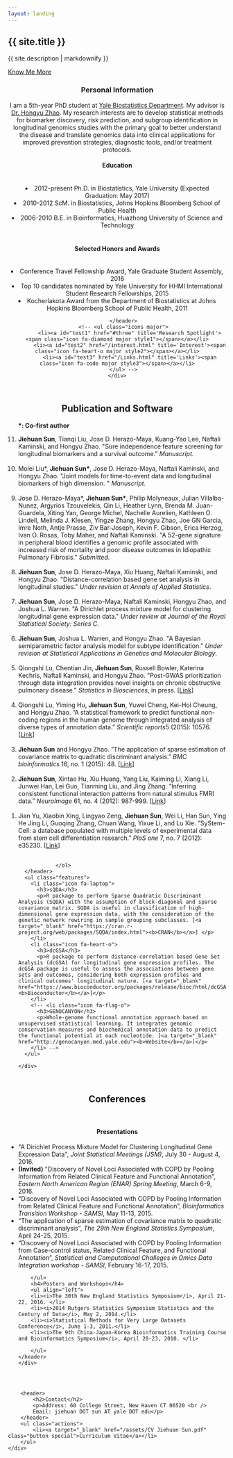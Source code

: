 ```yaml
---
layout: landing
---
```




<!-- Banner -->
<section id="banner">
	<div class="inner">
		<h2>{{ site.title }}</h2>
		<p>{{ site.description | markdownify }}</p>
	</div>
	<a href="#one" class="more scrolly">Know Me More</a>
</section>

<!-- One -->
<section id="one" class="wrapper style2 special">
	<div class="inner">
		<header class="major">
			<h3>Personal Information</h3>
			<p>I am a 5th-year PhD student at <a href="https://publichealth.yale.edu/biostat/">Yale Biostatistics Department</a>.
			My advisor is <a href="http://zhaocenter.org">Dr. Hongyu Zhao</a>.
			My research interests are to develop statistical methods for biomarker discovery, risk prediction, and subgroup identification in longitudinal genomics studies with the primary goal to better understand the disease and translate genomics data into clinical applications for improved prevention strategies, diagnostic tools, and/or treatment protocols. </p>
			<h4>Education</h4>
			<br />
			<li> 2012-present Ph.D. in Biostatistics, Yale University (Expected Graduation: May 2017) <br /></li>
			<li> 2010-2012 ScM. in Biostatistics, Johns Hopkins Bloomberg School of Public Health  <br /></li>
			<li> 2006-2010 B.E. in Bioinformatics, Huazhong University of Science and Technology <br /></li>
            <br />
			<h4>Selected Honors and Awards</h4>
			<br />
			<li> Conference Travel Fellowship Award, Yale Graduate Student Assembly, 2016 <br /></li>
			<li> Top 10 candidates nominated by Yale University for HHMI International Student Research Fellowships, 2015 <br /></li>
			<li> Kocherlakota Award from the Department of Biostatistics at Johns Hopkins Bloomberg School of Public Health, 2011 <br /></li>

		</header>
		<!-- <ul class="icons major">
			<li><a id="test1" href="#three" title='Research Spotlight'><span class="icon fa-diamond major style1"></span></a></li>
			<li><a id="test2" href="/interest.html" title='Interest'><span class="icon fa-heart-o major style2"></span></a></li>
			<li><a id="test3" href="/Links.html" title='Links'><span class="icon fa-code major style3"></span></a></li>
		</ul> -->
	</div>
</section>



<!-- Two -->
<!-- <section id="twoplus" class="wrapper style2 special">
	<div class="inner">
		<header class="major">
			<h2 align="center"><i>Resesarch Spotlight</i></h2>
			<p> </p>
		</header>
	</div>
</section>

  <section id="two" class="wrapper alt style2">
    <section class="spotlight">
      <div class="image"><img src="images/pic01.jpg" alt="" /></div>
      <div class="content">
        <h2>Classification of high-dimensional gene expression data</h2>
        <p>By assuming the covariance matrix to be block-diagonal and sparse, Sparse Quadratic Discriminant Analysis (SQDA) considers the genetic network rewiring sample classification of high-dimensional gene expression profiles. <br /><br /><i>The left figure decribes the general workflow of SQDA based on a toy example of classifications of tumor and normal samples.</i></p>
      </div>
    </section>
    <section class="spotlight">
      <div class="image"><img src="images/pic02.jpg" alt="" /></div>
      <div class="content">
        <h2>Gene set analysis on longitudinal expression profiles</h2>
        <p>Distance-correlation based Gene Set Analysis (dcGSA) is proposed to assess the associations between gene sets and outcomes with the consideration of both expression profiles and clinical outcomes' longitudinal nature. <br /><br /><i>The right figure shows the ROC curves comparing four gene set analysis methods under different simulation scenarios.</i></p>
      </div>
    </section>
    <section class="spotlight">
      <div class="image"><img src="images/pic03.jpg" alt="" /></div>
      <div class="content">
        <h2>Subtype Identification on longitudinal expression profiles</h2>
        <p>By modeling the expression trajectory over time in a linear mixed-effects framework and clustering based on the regression coefficients, BClustLonG accounts for the gene-gene correlation and tackles the high dimensionality challenge in a unique and innovative way. <br /><br /><i>The left table demonstrates the performance of BClustLonG under different simulation scenarios. </i></p>
      </div>
    </section>
  </section> -->

<!-- Three -->
  <section id="three" class="wrapper style2 special">
    <div class="inner">
      <header class="major">
        <h2>Publication and Software</h2>
        <ol align="left" reversed="true">

<p><strong>*: Co-first author</strong></p>

<li> <strong>Jiehuan Sun</strong>, Tianqi Liu, Jose D. Herazo-Maya, Kuang-Yao Lee, Naftali Kaminski, and Hongyu Zhao. "Sure independence feature screening for longitudinal biomarkers and a survival outcome." <i>Manuscript</i>. <br /><br /></li>
<li> Molei Liu*, <strong>Jiehuan Sun*</strong>, Jose D. Herazo-Maya, Naftali Kaminski, and Hongyu Zhao. "Joint models
for time-to-event data and longitudinal biomarkers of high dimension. " <i>Manuscript</i>.  <br /><br /></li>
<li> Jose D. Herazo-Maya*, <strong>Jiehuan Sun*</strong>, Philip Molyneaux, Julian Villalba-Nunez, Argyrios Tzouvelekis, Qin Li, Heather Lynn, Brenda M. Juan-Guardela, Xiting Yan, George Michel, Nachelle Aurelien, Kathleen O. Lindell, Melinda J. Klesen, Yingze Zhang, Hongyu Zhao, Joe GN Garcia, Imre Noth, Antje Prasse, Ziv Bar-Joseph, Kevin F. Gibson, Erica Herzog, Ivan O. Rosas, Toby Maher, and Naftali Kaminski. "A 52-gene signature in peripheral blood identifies a genomic profile associated with increased risk of mortality and poor disease outcomes in Idiopathic Pulmonary Fibrosis." <i>Submitted</i>.  <br /><br /></li>
<li> <strong>Jiehuan Sun</strong>, Jose D. Herazo-Maya, Xiu Huang, Naftali Kaminski, and Hongyu Zhao. "Distance-correlation based gene set analysis in longitudinal studies." <i>Under revision at Annals of Applied Statistics</i>.  <br /><br /></li>
<li> <strong>Jiehuan Sun</strong>, Jose D. Herazo-Maya, Naftali Kaminski, Hongyu Zhao, and Joshua L. Warren. "A Dirichlet process mixture model for clustering longitudinal gene expression data." <i>Under review at Journal of the
Royal Statistical Society: Series C</i>.  <br /><br /></li>
<li> <strong>Jiehuan Sun</strong>, Joshua L. Warren, and Hongyu Zhao. "A Bayesian semiparametric factor analysis model for subtype identification." <i>Under revision at Statistical Applications in Genetics and Molecular Biology</i>.  <br /><br /></li>
<li> Qiongshi Lu, Chentian Jin, <strong>Jiehuan Sun</strong>, Russell Bowler, Katerina Kechris, Naftali Kaminski, and Hongyu Zhao. "Post-GWAS prioritization through data integration provides novel insights on chronic obstructive pulmonary disease." <i>Statistics in Biosciences</i>, in press. [<a target="_blank" href="http://link.springer.com/article/10.1007/s12561-016-9151-2">Link</a>]<br /><br /></li>
<li> Qiongshi Lu, Yiming Hu, <strong>Jiehuan Sun</strong>, Yuwei Cheng, Kei-Hoi Cheung, and Hongyu Zhao. ”A statistical framework to predict functional non-coding regions in the human genome through integrated analysis of diverse types of annotation data.” <i>Scientific reports</i>5 (2015): 10576. [<a target="_blank" href="http://www.nature.com/articles/srep10576">Link</a>] <br /><br /></li>
<li> <strong>Jiehuan Sun</strong> and Hongyu Zhao. ”The application of sparse estimation of covariance matrix to quadratic discriminant analysis.” <i>BMC bioinformatics</i> 16, no. 1 (2015): 48. [<a target="_blank" href="http://bmcbioinformatics.biomedcentral.com/articles/10.1186/s12859-014-0443-6">Link</a>]<br /><br /></li>
<li> <strong>Jiehuan Sun</strong>, Xintao Hu, Xiu Huang, Yang Liu, Kaiming Li, Xiang Li, Junwei Han, Lei Guo, Tianming Liu, and Jing Zhang. ”Inferring consistent functional interaction patterns from natural stimulus FMRI data.” <i>NeuroImage</i> 61, no. 4 (2012): 987-999. [<a target="_blank" href="http://www.sciencedirect.com/science/article/pii/S1053811912002868">Link</a>]<br /><br /></li>
<li> Jian Yu, Xiaobin Xing, Lingyao Zeng, <strong>Jiehuan Sun</strong>, Wei Li, Han Sun, Ying He Jing Li, Guoqing Zhang, Chuan Wang, Yixue Li, and Lu Xie. ”SyStem-Cell: a database populated with multiple levels of experimental data from stem cell differentiation research.” <i>PloS one</i> 7, no. 7 (2012): e35230. [<a target="_blank" href="http://journals.plos.org/plosone/article?id=10.1371/journal.pone.0035230">Link</a>]<br /><br /></li>


				</ol>
      </header>
      <ul class="features">
        <li class="icon fa-laptop">
          <h3>sQDA</h3>
          <p>R package to perform Sparse Quadratic Discriminant Analysis (SQDA) with the assumption of block-diagonal and sparse covariance matrix. SQDA is useful in classification of high-dimensional gene expression data, with the consideration of the genetic network rewiring in sample grouping subclasses. [<a target="_blank" href="https://cran.r-project.org/web/packages/SQDA/index.html"><b>CRAN</b></a>] </p>
        </li>
        <li class="icon fa-heart-o">
          <h3>dcGSA</h3>
          <p>R package to perform distance-correlation based Gene Set Analysis (dcGSA) for longitudinal gene expression profiles. The dcGSA package is useful to assess the associations between gene sets and outcomes, considering both expression profiles and clinical outcomes' longitudinal nature. [<a target="_blank" href="https://www.bioconductor.org/packages/release/bioc/html/dcGSA.html"><b>Bioconductor</b></a>]</p>
        </li>
        <!-- <li class="icon fa-flag-o">
          <h3>GENOCANYON</h3>
          <p>Whole-genome functional annotation approach based on unsupervised statistical learning. It integrates genomic conservation measures and biochemical annotation data to predict the functional potential at each nucleotide. [<a target="_blank" href="http://genocanyon.med.yale.edu"><b>Website</b></a>]</p>
        </li> -->
      </ul>

    </div>
  </section>


<section id="four" class="wrapper style2 special">
  <div class="inner">
	<header class="major">
		<h2>Conferences</h2>
		<br />
		<h4>Presentations</h4>
		<ul align="left">
         <li> "A Dirichlet Process Mixture Model for Clustering Longitudinal Gene Expression Data", <i>Joint Statistical Meetings (JSM)</i>, July 30 - August 4, 2016. </li>
		<li> <strong>(Invited)</strong> "Discovery of Novel Loci Associated with COPD by Pooling Information from Related Clinical Feature and Functional Annotation", <i>Eastern North American Region (ENAR) Spring Meeting</i>, March 6-9, 2016. </li>
		<li>“Discovery of Novel Loci Associated with COPD by Pooling Information from Related Clinical Feature and Functional Annotation”, <i>Bioinformatics Transition Workshop - SAMSI</i>, May 11-13, 2015.</li>
		<li>“The application of sparse estimation of covariance matrix to quadratic discriminant analysis”, <i>The 29th New England Statistics Symposium</i>, April 24-25, 2015.</li>
        <li>“Discovery of Novel Loci Associated with COPD by Pooling Information from Case-control status, Related Clinical Feature, and Functional Annotation”, <i>Statistical and Computational Challeges in Omics Data Integration workshop - SAMSI</i>, February 16-17, 2015.</li>

		</ul>
		<h4>Posters and Workshops</h4>
		<ul align="left">
		<li><i>The 30th New England Statistics Symposium</i>, April 21-22, 2016. </li>
        <li><i>2014 Rutgers Statistics Symposium Statistics and the Century of Data</i>, May 2, 2014.</li>
		<li><i>Statistical Methods for Very Large Datasets Conference</i>, June 1-3, 2011.</li>
		<li><i>The 9th China-Japan-Korea Bioinformatics Training Course and Bioinformatics Symposium</i>, April 20-23, 2010. </li>

		</ul>
	</header>
	</div>
</section>





<!-- CTA -->
<section id="cta" class="wrapper style2">
	<div class="inner">

		<header>
			<h2>Contact</h2>
			<p>Address: 60 College Street, New Haven CT 06520 <br />
			Email: jiehuan DOT sun AT yale DOT edu</p>
		</header>
		<ul class="actions">
			<li><a target="_blank" href="/assets/CV Jiehuan Sun.pdf" class="button special">Curriculum Vitae</a></li>
		</ul>
	</div>
</section>
